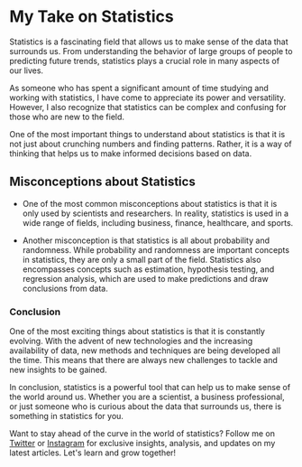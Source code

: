 # My Take on Statistics
Statistics is a fascinating field that allows us to make sense of the data that surrounds us. From understanding the behavior of large groups of people to predicting future trends, statistics plays a crucial role in many aspects of our lives.

As someone who has spent a significant amount of time studying and working with statistics, I have come to appreciate its power and versatility. However, I also recognize that statistics can be complex and confusing for those who are new to the field.

One of the most important things to understand about statistics is that it is not just about crunching numbers and finding patterns. Rather, it is a way of thinking that helps us to make informed decisions based on data.

## Misconceptions about Statistics

- One of the most common misconceptions about statistics is that it is only used by scientists and researchers. In reality, statistics is used in a wide range of fields, including business, finance, healthcare, and sports.

- Another misconception is that statistics is all about probability and randomness. While probability and randomness are important concepts in statistics, they are only a small part of the field. Statistics also encompasses concepts such as estimation, hypothesis testing, and regression analysis, which are used to make predictions and draw conclusions from data.

### Conclusion

One of the most exciting things about statistics is that it is constantly evolving. With the advent of new technologies and the increasing availability of data, new methods and techniques are being developed all the time. This means that there are always new challenges to tackle and new insights to be gained.

In conclusion, statistics is a powerful tool that can help us to make sense of the world around us. Whether you are a scientist, a business professional, or just someone who is curious about the data that surrounds us, there is something in statistics for you.

Want to stay ahead of the curve in the world of statistics? Follow me on [Twitter](https://twitter.com/EfeCollins7) or [Instagram](https://instagram.com/efecollinsevb) for exclusive insights, analysis, and updates on my latest articles. Let's learn and grow together!
